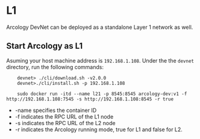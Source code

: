 # L1 

Arcology DevNet can be deployed as a standalone Layer 1 network as well.

## Start Arcology as L1
Asuming your host machine address is `192.168.1.108`. Under the the `devnet` directory, run the following commands:

``` shell
    devnet> ./cli/download.sh -v2.0.0
    devnet>./cli/install.sh -p 192.168.1.108

    sudo docker run -itd --name l21 -p 8545:8545 arcology-dev:v1 -f http://192.168.1.108:7545 -s http://192.168.1.108:8545 -r true
```

- -name specifies the container ID
- -f indicates the RPC URL of the L1 node
- -s indicates the RPC URL of the L2 node
- -r indicates the Arcology running mode, true for L1 and false for L2.
